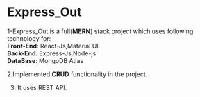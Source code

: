 # Express_Out
1-Express_Out is a full(<b>MERN</b>) stack project which uses following technology for:</br>
<b>Front-End</b>: React-Js,Material UI </br>
<b>Back-End</b>:  Express-Js,Node-js </br>
<b>DataBase</b>:  MongoDB Atlas </br>

2.Implemented <b>CRUD</b> functionality in the project.

3. It uses REST API.

